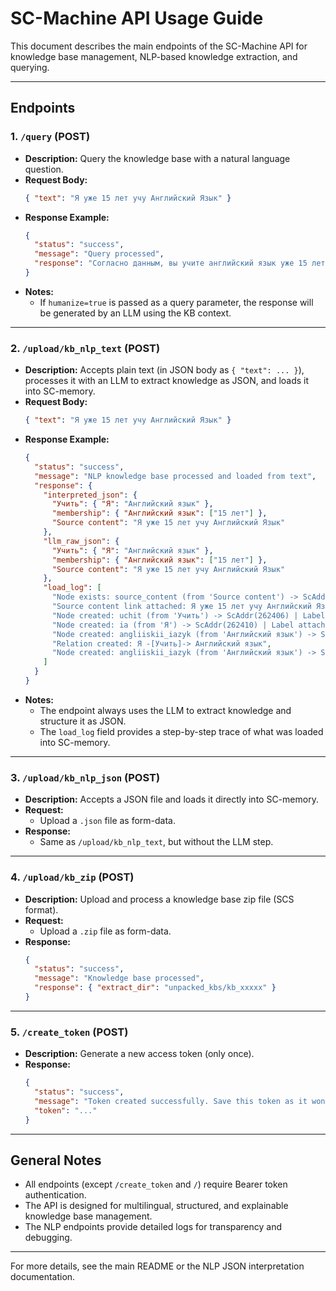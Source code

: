 # SC-Machine API Usage Guide

This document describes the main endpoints of the SC-Machine API for knowledge base management, NLP-based knowledge extraction, and querying.

---

## Endpoints

### 1. `/query` (POST)
- **Description:** Query the knowledge base with a natural language question.
- **Request Body:**
  ```json
  { "text": "Я уже 15 лет учу Английский Язык" }
  ```
- **Response Example:**
  ```json
  {
    "status": "success",
    "message": "Query processed",
    "response": "Согласно данным, вы учите английский язык уже 15 лет."
  }
  ```
- **Notes:**
  - If `humanize=true` is passed as a query parameter, the response will be generated by an LLM using the KB context.

---

### 2. `/upload/kb_nlp_text` (POST)
- **Description:** Accepts plain text (in JSON body as `{ "text": ... }`), processes it with an LLM to extract knowledge as JSON, and loads it into SC-memory.
- **Request Body:**
  ```json
  { "text": "Я уже 15 лет учу Английский Язык" }
  ```
- **Response Example:**
  ```json
  {
    "status": "success",
    "message": "NLP knowledge base processed and loaded from text",
    "response": {
      "interpreted_json": {
        "Учить": { "Я": "Английский язык" },
        "membership": { "Английский язык": ["15 лет"] },
        "Source content": "Я уже 15 лет учу Английский Язык"
      },
      "llm_raw_json": {
        "Учить": { "Я": "Английский язык" },
        "membership": { "Английский язык": ["15 лет"] },
        "Source content": "Я уже 15 лет учу Английский Язык"
      },
      "load_log": [
        "Node exists: source_content (from 'Source content') -> ScAddr(262154) | Label attached",
        "Source content link attached: Я уже 15 лет учу Английский Язык",
        "Node created: uchit (from 'Учить') -> ScAddr(262406) | Label attached",
        "Node created: ia (from 'Я') -> ScAddr(262410) | Label attached",
        "Node created: angliiskii_iazyk (from 'Английский язык') -> ScAddr(262414) | Label attached",
        "Relation created: Я -[Учить]-> Английский язык",
        "Node created: angliiskii_iazyk (from 'Английский язык') -> ScAddr(262420) | Label attached"
      ]
    }
  }
  ```
- **Notes:**
  - The endpoint always uses the LLM to extract knowledge and structure it as JSON.
  - The `load_log` field provides a step-by-step trace of what was loaded into SC-memory.

---

### 3. `/upload/kb_nlp_json` (POST)
- **Description:** Accepts a JSON file and loads it directly into SC-memory.
- **Request:**
  - Upload a `.json` file as form-data.
- **Response:**
  - Same as `/upload/kb_nlp_text`, but without the LLM step.

---

### 4. `/upload/kb_zip` (POST)
- **Description:** Upload and process a knowledge base zip file (SCS format).
- **Request:**
  - Upload a `.zip` file as form-data.
- **Response:**
  ```json
  {
    "status": "success",
    "message": "Knowledge base processed",
    "response": { "extract_dir": "unpacked_kbs/kb_xxxxx" }
  }
  ```

---

### 5. `/create_token` (POST)
- **Description:** Generate a new access token (only once).
- **Response:**
  ```json
  {
    "status": "success",
    "message": "Token created successfully. Save this token as it won't be shown again.",
    "token": "..."
  }
  ```

---

## General Notes
- All endpoints (except `/create_token` and `/`) require Bearer token authentication.
- The API is designed for multilingual, structured, and explainable knowledge base management.
- The NLP endpoints provide detailed logs for transparency and debugging.

---

For more details, see the main README or the NLP JSON interpretation documentation.
